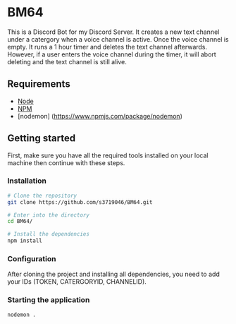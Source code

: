 # BM64
This is a Discord Bot for my Discord Server. It creates a new text channel under a catergory when a voice channel is active. Once the voice channel is empty. It runs a 1 hour timer and deletes the text channel afterwards. However, if a user enters the voice channel during the timer, it will abort deleting and the text channel is still alive.

## Requirements

- [Node](https://nodejs.org/en/)
- [NPM](https://www.npmjs.com/)
- [nodemon] (https://www.npmjs.com/package/nodemon)
## Getting started

First, make sure you have all the required tools installed on your local machine then continue with these steps.

### Installation

```bash
# Clone the repository
git clone https://github.com/s3719046/BM64.git

# Enter into the directory
cd BM64/

# Install the dependencies
npm install
```

### Configuration

After cloning the project and installing all dependencies, you need to add your IDs (TOKEN, CATERGORYID, CHANNELID).

### Starting the application

```bash
nodemon .
```
